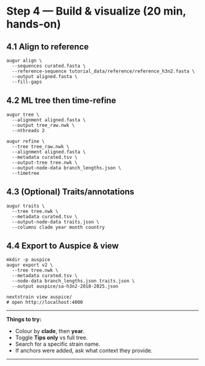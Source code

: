 # Step 4 — Build & visualize (20 min, hands-on)

## 4.1 Align to reference

```
augur align \
  --sequences curated.fasta \
  --reference-sequence tutorial_data/reference/reference_h3n2.fasta \
  --output aligned.fasta \
  --fill-gaps
```

## 4.2 ML tree then time-refine

```
augur tree \
  --alignment aligned.fasta \
  --output tree_raw.nwk \
  --nthreads 2

augur refine \
  --tree tree_raw.nwk \
  --alignment aligned.fasta \
  --metadata curated.tsv \
  --output-tree tree.nwk \
  --output-node-data branch_lengths.json \
  --timetree
```

## 4.3 (Optional) Traits/annotations

```
augur traits \
  --tree tree.nwk \
  --metadata curated.tsv \
  --output-node-data traits.json \
  --columns clade year month country
```

## 4.4 Export to Auspice & view

```
mkdir -p auspice
augur export v2 \
  --tree tree.nwk \
  --metadata curated.tsv \
  --node-data branch_lengths.json traits.json \
  --output auspice/sa-h3n2-2018-2025.json

nextstrain view auspice/
# open http://localhost:4000
```

* * * * *


**Things to try:**

-   Colour by **clade**, then **year**.
-   Toggle **Tips only** vs full tree.
-   Search for a specific strain name.
-   If anchors were added, ask what context they provide.
  

* * * * *
